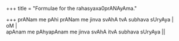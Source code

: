 +++
title = "Formulae for the rahasyaxa0prANAyAma."

+++
prANam me pAhi prANam me jinva svAhA tvA subhava sUryAya |  
oM |  
apAnam me pAhyapAnam me jinva svAhA itvA subhava sUryAya ||
